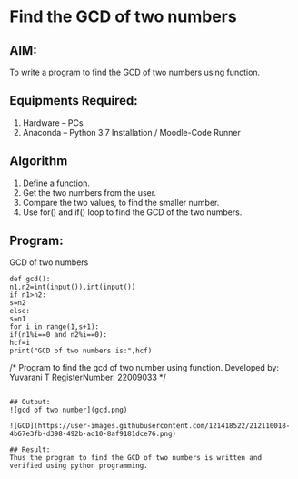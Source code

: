 # Find the GCD of two numbers

## AIM:
To write a program to find the GCD of two numbers using function.

## Equipments Required:
1. Hardware – PCs
2. Anaconda – Python 3.7 Installation / Moodle-Code Runner

## Algorithm
1. Define a function.
2. Get the two numbers from the user.
3. Compare the two values, to find the smaller number.
4. Use for() and if() loop to find the GCD of the two numbers.

## Program:
GCD of two numbers
```
def gcd():
n1,n2=int(input()),int(input())
if n1>n2:
s=n2
else:
s=n1
for i in range(1,s+1):
if(n1%i==0 and n2%i==0):
hcf=i
print("GCD of two numbers is:",hcf)
```
/*
Program to find the gcd of two number using function.
Developed by: Yuvarani T
RegisterNumber:  22009033
*/
```

## Output:
![gcd of two number](gcd.png)

![GCD](https://user-images.githubusercontent.com/121418522/212110018-4b67e3fb-d398-492b-ad10-8af9181dce76.png)

## Result:
Thus the program to find the GCD of two numbers is written and verified using python programming.
